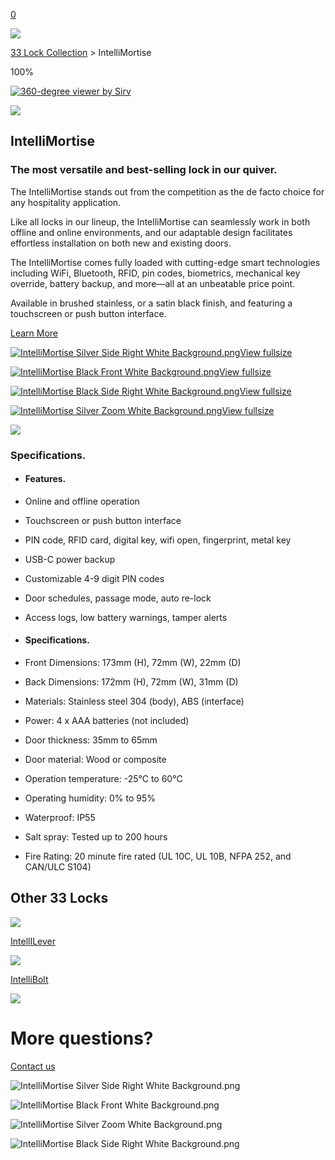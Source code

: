 [0](https://www.33lock.com/cart)

![](https://images.squarespace-cdn.com/content/v1/64864a0f6459c271adb893d5/8cdbd17f-2901-4e03-b844-7429cb030e73/Untitled+design+%289%29.jpg?format=2500w)

[33 Lock Collection](https://www.33lock.com/collection) \> IntelliMortise

100%

[![360-degree viewer by Sirv](<Base64-Image-Removed>)](https://sirv.com/about-spin/?utm_source=client&utm_medium=sirvembed&utm_content=typeofembed(spin)&utm_campaign=branding)

![](https://33lock2024.sirv.com/Spins/IntelliMortise%20v4%20reverse%20order/8%20IntelliMortise%20v4_093_transparent.png?q=100&svg.minify=false&canvas.width=70&canvas.height=70&scale.option=fit&w=70&h=70)

## IntelliMortise

### The most versatile and best-selling lock in our quiver.

The IntelliMortise stands out from the competition as the de facto choice for any hospitality application.

Like all locks in our lineup, the IntelliMortise can seamlessly work in both offline and online environments, and our adaptable design facilitates effortless installation on both new and existing doors.

The IntelliMortise comes fully loaded with cutting-edge smart technologies including WiFi, Bluetooth, RFID, pin codes, biometrics, mechanical key override, battery backup, and more—all at an unbeatable price point.

Available in brushed stainless, or a satin black finish, and featuring a touchscreen or push button interface.

[Learn More](https://www.33lock.com/contact)

[![IntelliMortise Silver Side Right White Background.png](https://images.squarespace-cdn.com/content/v1/64864a0f6459c271adb893d5/9407f798-badb-4d53-81f9-a28a2feea326/IntelliMortise+Silver+Side+Right+White+Background.png?format=300w)View fullsize](https://www.33lock.com/collection/intellimortise?itemId=27k0wyzg248uxuovs4hbyuo1fefao9)

[![IntelliMortise Black Front White Background.png](https://images.squarespace-cdn.com/content/v1/64864a0f6459c271adb893d5/aea90d1e-af68-447b-91f1-e4b7237d7a0b/IntelliMortise+Black+Front+White+Background.png?format=300w)View fullsize](https://www.33lock.com/collection/intellimortise?itemId=pita59lst4iefa5nrnew9ch7d6493j)

[![IntelliMortise Black Side Right White Background.png](https://images.squarespace-cdn.com/content/v1/64864a0f6459c271adb893d5/4bca1e9f-451a-4fa2-b121-8487c9868280/IntelliMortise+Black+Side+Right+White+Background.png?format=300w)View fullsize](https://www.33lock.com/collection/intellimortise?itemId=8qrf1maeyyuunreqlgrugf7qsrrutw)

[![IntelliMortise Silver Zoom White Background.png](https://images.squarespace-cdn.com/content/v1/64864a0f6459c271adb893d5/a382d0ae-957d-45c0-9ee0-5ef3fa416e23/IntelliMortise+Silver+Zoom+White+Background.png?format=300w)View fullsize](https://www.33lock.com/collection/intellimortise?itemId=d9i1ua6menpcpyl7kqx2zeqky2jfv1)

![](https://images.squarespace-cdn.com/content/v1/64864a0f6459c271adb893d5/a6c930b8-eea9-4aa5-b88f-30cbce3a88fd/4.jpg?format=2500w)

### Specifications.

- #### Features.






- Online and offline operation

- Touchscreen or push button interface

- PIN code, RFID card, digital key, wifi open, fingerprint, metal key

- USB-C power backup

- Customizable 4-9 digit PIN codes

- Door schedules, passage mode, auto re-lock

- Access logs, low battery warnings, tamper alerts


- #### Specifications.






- Front Dimensions: 173mm (H), 72mm (W), 22mm (D)

- Back Dimensions: 172mm (H), 72mm (W), 31mm (D)

- Materials: Stainless steel 304 (body), ABS (interface)

- Power: 4 x AAA batteries (not included)

- Door thickness: 35mm to 65mm

- Door material: Wood or composite

- Operation temperature: -25°C to 60°C

- Operating humidity: 0% to 95%

- Waterproof: IP55

- Salt spray: Tested up to 200 hours


- Fire Rating: 20 minute fire rated (UL 10C, UL 10B, NFPA 252, and CAN/ULC S104)


## Other 33 Locks

![](https://images.squarespace-cdn.com/content/v1/64864a0f6459c271adb893d5/4f1bd989-1823-4e29-b839-c41ab3fcd6ae/IntelliLever+Side.png?format=2500w)

[IntellILever](https://www.33lock.com/collection/intellilever)

![](https://images.squarespace-cdn.com/content/v1/64864a0f6459c271adb893d5/0cd58311-457e-4df9-b4ac-1e38fe73294e/5.png?format=2500w)

[IntelliBolt](https://www.33lock.com/collection/intellibolt)

![](https://images.squarespace-cdn.com/content/v1/5ec321c2af33de48734cc929/7981a6b2-6661-493c-b9dc-654a4b537c39/04_CIRCLE_SHOT_4_0422_03_QC.jpeg?format=2500w)

# More questions?

[Contact us](https://www.33lock.com/collection/intellimortise?itemId=8qrf1maeyyuunreqlgrugf7qsrrutw)

![IntelliMortise Silver Side Right White Background.png](https://images.squarespace-cdn.com/content/v1/64864a0f6459c271adb893d5/9407f798-badb-4d53-81f9-a28a2feea326/IntelliMortise+Silver+Side+Right+White+Background.png?format=2500w)

![IntelliMortise Black Front White Background.png](https://images.squarespace-cdn.com/content/v1/64864a0f6459c271adb893d5/aea90d1e-af68-447b-91f1-e4b7237d7a0b/IntelliMortise+Black+Front+White+Background.png?format=2500w)

![IntelliMortise Silver Zoom White Background.png](https://images.squarespace-cdn.com/content/v1/64864a0f6459c271adb893d5/a382d0ae-957d-45c0-9ee0-5ef3fa416e23/IntelliMortise+Silver+Zoom+White+Background.png?format=2500w)

![IntelliMortise Black Side Right White Background.png](https://images.squarespace-cdn.com/content/v1/64864a0f6459c271adb893d5/4bca1e9f-451a-4fa2-b121-8487c9868280/IntelliMortise+Black+Side+Right+White+Background.png?format=2500w)